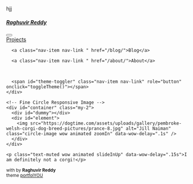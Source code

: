 hjj

<!DOCTYPE html>

<!--
  portfolYOU Jekyll theme by Youssef Raafat
  Free for personal and commercial use under the MIT license
  https://github.com/YoussefRaafatNasry/portfolYOU
-->

<html lang="en" class="h-100">

<head>

  
  
  

  

  <meta charset="utf-8">
  <meta http-equiv="X-UA-Compatible" content="IE=edge">
  <meta name="viewport" content="width=device-width, initial-scale=1">

  <meta property="og:type" content="website">
  <meta property="og:title" content="Raghuvir Reddy">
  <meta property="og:description" content="I enjoy solving problems using data.">
  <meta property="og:image" content="https://dogtime.com/assets/uploads/gallery/pembroke-welsh-corgi-dog-breed-pictures/prance-8.jpg">

  <title>Raghuvir Reddy</title>
  <meta name="description" content="I enjoy solving real-world problems with data.">

  <link rel="shortcut icon" type="image/x-icon" href="/assets/favicon.ico">

  <!-- Theme style -->
  <script src="/assets/js/theme.js"></script>

  <!-- Font Awesome CDN -->
  <link rel="stylesheet" href="https://use.fontawesome.com/releases/v5.10.0/css/all.css">

  <!-- Bootstrap CSS CDN -->
  <link rel="stylesheet" href="https://cdn.jsdelivr.net/npm/bootstrap@4.6.0/dist/css/bootstrap.min.css">

  <!-- Animate CSS CDN -->
  <link rel="stylesheet" href="https://cdnjs.cloudflare.com/ajax/libs/animate.css/3.7.0/animate.css">

  <!-- Custom CSS -->
  <link rel="stylesheet" href="/assets/css/style.css">

</head>

<body class="h-100 d-flex flex-column">

  <main class="flex-shrink-0 container mt-5">
    <nav class="navbar navbar-expand-lg navbar-themed">

  <a class="navbar-brand" href="/"><h5><b>Raghuvir Reddy</b></h5></a>

  <button class="navbar-toggler" type="button" data-toggle="collapse" data-target="#navbarNavAltMarkup" aria-controls="navbarNavAltMarkup" aria-expanded="false" aria-label="Toggle navigation">
    <i class="fas fa-1x fa-bars text-themed"></i>
  </button>

  <div class="collapse navbar-collapse" id="navbarNavAltMarkup">
    <div class="navbar-nav ml-auto"><a class="nav-item nav-link " href="/projects/">Projects</a>

      <a class="nav-item nav-link " href="/blog/">Blog</a>

      <a class="nav-item nav-link " href="/about/">About</a>

      

      <span id="theme-toggler" class="nav-item nav-link" role="button" onclick="toggleTheme()"></span>
    </div>
  </div>

</nav>
    <div class="row justify-content-center align-items-center p-4">
  <div class="col-lg-4 col-md-6 text-center mt-4">

    <!-- Fine Circle Responsive Image -->
    <div id="container" class="my-2">
      <div id="dummy"></div>
      <div id="element">
        <img src="https://dogtime.com/assets/uploads/gallery/pembroke-welsh-corgi-dog-breed-pictures/prance-8.jpg" alt="Jill Naiman" class="circle-image wow animated zoomIn" data-wow-delay=".1s" />
      </div>
    </div>

    <p class="text-muted wow animated slideInUp" data-wow-delay=".15s">I am definitely not a corgi!</p>

  </div>
</div>

  </main>
  <footer class="mt-auto py-3 text-center">

  <small class="text-muted mb-2">
    <i class="fas fa-code"></i> with <i class="fas fa-heart"></i>
    by <strong>Raghuvir Reddy</strong>
  </small>

  <div class="container-fluid justify-content-center"><a class="social mx-1"  href="mailto:username@domain.com"
       style="color: #6c757d"
       onMouseOver="this.style.color='#db4437'"
       onMouseOut="this.style.color='#6c757d'">
      <i class="fas fa-envelope fa-1x"></i>
    </a><a class="social mx-1"  href="https://www.github.com/raghuvir1"
       style="color: #6c757d"
       onMouseOver="this.style.color='#333333'"
       onMouseOut="this.style.color='#6c757d'">
      <i class="fab fa-github fa-1x"></i>
    </a><a class="social mx-1"  href="https://www.twitter.com/your_username"
       style="color: #6c757d"
       onMouseOver="this.style.color='#1da1f2'"
       onMouseOut="this.style.color='#6c757d'">
      <i class="fab fa-twitter fa-1x"></i>
    </a><a class="social mx-1"  href="https://www.youtube.com/your_channel_name"
       style="color: #6c757d"
       onMouseOver="this.style.color='#ff0000'"
       onMouseOut="this.style.color='#6c757d'">
      <i class="fab fa-youtube fa-1x"></i>
    </a>

</div><small id="attribution">
    theme <a href="https://github.com/YoussefRaafatNasry/portfolYOU">portfolYOU</a>
  </small>

</footer>




  
  <!-- GitHub Buttons -->
<script async defer src="https://buttons.github.io/buttons.js"></script>

<!-- jQuery CDN -->
<script src="https://ajax.googleapis.com/ajax/libs/jquery/3.3.1/jquery.min.js"></script>

<!-- Popper.js CDN -->
<script src="https://cdnjs.cloudflare.com/ajax/libs/popper.js/1.14.6/umd/popper.min.js"></script>

<!-- Bootstrap JS CDN -->
<script src="https://stackpath.bootstrapcdn.com/bootstrap/4.3.1/js/bootstrap.min.js"></script>

<!-- wow.js CDN & Activation -->
<script src="https://cdnjs.cloudflare.com/ajax/libs/wow/1.1.2/wow.js"></script>
<script> new WOW().init(); </script>

<!-- Initialize all tooltips -->
<script>
$(function () {
    $('[data-toggle="tooltip"]').tooltip()
})
</script>
</body>

</html>

